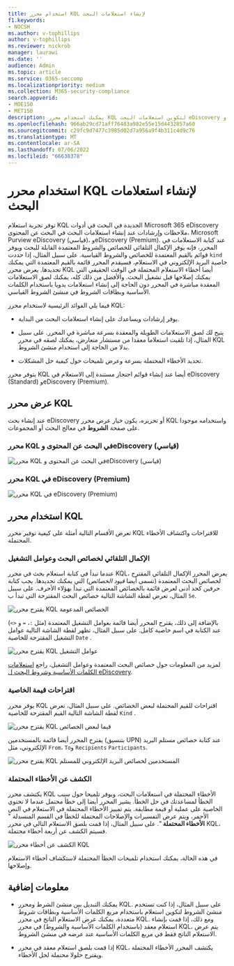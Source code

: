 ```yaml
---
title: استخدام محرر KQL لإنشاء استعلامات البحث
f1.keywords:
- NOCSH
ms.author: v-tophillips
author: v-tophillips
ms.reviewer: nickrob
manager: laurawi
ms.date: ''
audience: Admin
ms.topic: article
ms.service: O365-seccomp
ms.localizationpriority: medium
ms.collection: M365-security-compliance
search.appverid:
- MOE150
- MET150
description: يمكنك استخدام محرر KQL لتكوين استعلامات البحث eDiscovery في البحث عن المحتوى وeDiscovery (قياسي) وeDiscovery (Premium).
ms.openlocfilehash: 966ab29cd71aff76483a982e55e15d4432857a60
ms.sourcegitcommit: c29fc9d7477c3985d02d7a956a9f4b311c4d9c76
ms.translationtype: MT
ms.contentlocale: ar-SA
ms.lasthandoff: 07/06/2022
ms.locfileid: "66638378"
---
```

# <a name="use-the-kql-editor-to-build-search-queries"></a>استخدام محرر KQL لإنشاء استعلامات البحث

توفر تجربة استعلام KQL الجديدة في البحث في أدوات Microsoft 365 eDiscovery ملاحظات وإرشادات عند إنشاء استعلامات البحث في البحث عن المحتوى، Microsoft Purview eDiscovery (قياسي)، وeDiscovery (Premium). عند كتابة الاستعلامات في المحرر، فإنه يوفر الإكمال التلقائي للخصائص والشروط المعتمدة القابلة للبحث ويوفر قوائم بالقيم المعتمدة للخصائص والشروط القياسية. على سبيل المثال، إذا حددت `kind` خاصية البريد الإلكتروني في الاستعلام، فسيقدم المحرر قائمة بالقيم المعتمدة التي يمكنك تحديدها. يعرض محرر KQL أيضا أخطاء الاستعلام المحتملة في الوقت الحقيقي التي يمكنك إصلاحها قبل تشغيل البحث. والأفضل من ذلك كله، يمكنك لصق الاستعلامات المعقدة مباشرة في المحرر دون الحاجة إلى إنشاء استعلامات يدويا باستخدام الكلمات الأساسية وبطاقات الشروط في منشئ الشروط القياسي.
  
فيما يلي الفوائد الرئيسية لاستخدام محرر KQL:

- يوفر إرشادات ويساعدك على إنشاء استعلامات البحث من البداية.

- يتيح لك لصق الاستعلامات الطويلة والمعقدة بسرعة مباشرة في المحرر. على سبيل المثال، إذا تلقيت استعلاما معقدا من مستشار متعارض، يمكنك لصقه في محرر KQL بدلا من الحاجة إلى استخدام منشئ الشروط.

- تحديد الأخطاء المحتملة بسرعة وعرض تلميحات حول كيفية حل المشكلات.

يتوفر محرر KQL أيضا عند إنشاء قوائم احتجاز مستندة إلى الاستعلام في eDiscovery (Standard) وeDiscovery (Premium).

## <a name="displaying-the-kql-editor"></a>عرض محرر KQL

عند إنشاء بحث eDiscovery أو تحريره، يكون خيار عرض محرر KQL واستخدامه موجودا على صفحة **الشروط** في معالج البحث أو المجموعات.

### <a name="kql-editor-in-content-search-and-ediscovery-standard"></a>محرر KQL في البحث عن المحتوى وeDiscovery (قياسي)

![محرر KQL في البحث عن المحتوى وeDiscovery (قياسي)](../media/KQLEditorCore.png)

### <a name="kql-editor-in-ediscovery-premium"></a>محرر KQL في eDiscovery (Premium)

![محرر KQL في eDiscovery (Premium)](../media/KQLEditorAdvanced.png)

## <a name="using-the-kql-editor"></a>استخدام محرر KQL

تعرض الأقسام التالية أمثلة على كيفية توفير محرر KQL للاقتراحات واكتشاف الأخطاء المحتملة.

### <a name="autocompletion-of-search-properties-and-operators"></a>الإكمال التلقائي لخصائص البحث وعوامل التشغيل

عندما تبدأ في كتابة استعلام بحث في محرر KQL، يعرض المحرر الإكمال التلقائي المقترح لخصائص البحث المعتمدة (تسمى أيضا *قيود الخصائص*) التي يمكنك تحديدها. يجب كتابة حرفين كحد أدنى لعرض قائمة بالخصائص المعتمدة التي تبدأ بهؤلاء الأحرف. على سبيل المثال، تعرض لقطة الشاشة التالية خصائص البحث المقترحة التي تبدأ ب `Se`.

![يقترح محرر KQL الخصائص المدعومة](../media/KQLEditorAutoCompleteProperties.png)

بالإضافة إلى ذلك، يقترح المحرر أيضا قائمة بعوامل التشغيل المعتمدة (مثل `:`، `=` و `<>`) عند الكتابة في اسم خاصية كامل. على سبيل المثال، تظهر لقطة الشاشة التالية عوامل التشغيل المقترحة للخاصية `Date` .

![يقترح محرر KQL عوامل التشغيل](../media/KQLEditorOperatorSuggestions.png)

لمزيد من المعلومات حول خصائص البحث المعتمدة وعوامل التشغيل، راجع [استعلامات الكلمات الأساسية وشروط البحث ل eDiscovery](keyword-queries-and-search-conditions.md).

### <a name="property-value-suggestions"></a>اقتراحات قيمة الخاصية

يوفر محرر KQL اقتراحات للقيم المحتملة لبعض الخصائص. على سبيل المثال، تعرض لقطة الشاشة التالية القيم المقترحة للخاصية `Kind` .

![يقترح محرر KQL قيما لبعض الخصائص](../media/KQLEditorValueSuggestions.png)

يقترح المحرر أيضا قائمة بالمستخدمين (بتنسيق UPN) عند كتابة خصائص مستلم البريد الإلكتروني، مثل `From`، `To`و `Recipients` `Participants`.

![يقترح محرر KQL المستخدمين لخصائص البريد الإلكتروني للمستلم](../media/KQLEditorRecipientSuggestions.png)

### <a name="detection-of-potential-errors"></a>الكشف عن الأخطاء المحتملة

يكتشف محرر KQL الأخطاء المحتملة في استعلامات البحث، ويوفر تلميحا حول سبب الخطأ لمساعدتك في حل الخطأ. يشير المحرر أيضا إلى خطأ محتمل عندما لا تحتوي الخاصية على عملية أو قيمة مطابقة. يتم تمييز الأخطاء المحتملة في الاستعلام في النص الأحمر، ويتم عرض التفسيرات والإصلاحات المحتملة للخطأ في القسم المنسدلة " **الأخطاء المحتملة** ". على سبيل المثال، إذا قمت بلصق الاستعلام التالي في محرر KQL، فسيتم الكشف عن أربعة أخطاء محتملة.

![الكشف عن أخطاء محرر KQL](../media/KQLEditorErrorDetection.png)

في هذه الحالة، يمكنك استخدام تلميحات الخطأ المحتملة لاستكشاف أخطاء الاستعلام وإصلاحها.

## <a name="more-information"></a>معلومات إضافية

- يمكنك التبديل بين منشئ الشرط ومحرر KQL. على سبيل المثال، إذا كنت تستخدم منشئ الشروط لتكوين استعلام باستخدام مربع الكلمات الأساسية وبطاقات شروط متعددة، يمكنك عرض الاستعلام الناتج في محرر KQL. ومع ذلك، إذا قمت بإنشاء استعلام معقد (باستخدام الكلمات الأساسية والشروط) في محرر KQL، يتم عرض الاستعلام الناتج فقط في مربع الكلمات الأساسية عند عرضه في منشئ الشروط.

- إذا قمت بلصق استعلام معقد في محرر KQL، يكتشف المحرر الأخطاء المحتملة ويقترح حلولا محتملة لحل الأخطاء.
